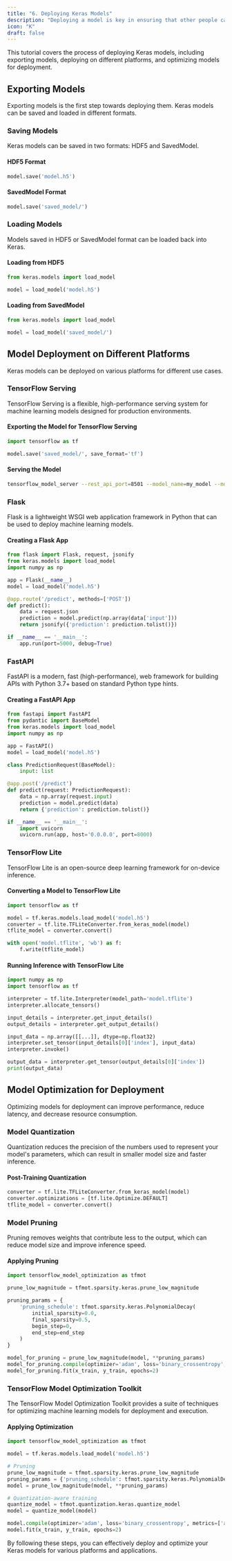 ```yaml
---
title: "6. Deploying Keras Models"
description: "Deploying a model is key in ensuring that other people can use it"
icon: "K"
draft: false
---
```


This tutorial covers the process of deploying Keras models, including exporting models, deploying on different platforms, and optimizing models for deployment.

## Exporting Models

Exporting models is the first step towards deploying them. Keras models can be saved and loaded in different formats.

### Saving Models

Keras models can be saved in two formats: HDF5 and SavedModel.

#### HDF5 Format

```python
model.save('model.h5')
```

#### SavedModel Format

```python
model.save('saved_model/')
```

### Loading Models

Models saved in HDF5 or SavedModel format can be loaded back into Keras.

#### Loading from HDF5

```python
from keras.models import load_model

model = load_model('model.h5')
```

#### Loading from SavedModel

```python
from keras.models import load_model

model = load_model('saved_model/')
```

## Model Deployment on Different Platforms

Keras models can be deployed on various platforms for different use cases.

### TensorFlow Serving

TensorFlow Serving is a flexible, high-performance serving system for machine learning models designed for production environments.

#### Exporting the Model for TensorFlow Serving

```python
import tensorflow as tf

model.save('saved_model/', save_format='tf')
```

#### Serving the Model

```bash
tensorflow_model_server --rest_api_port=8501 --model_name=my_model --model_base_path="/path/to/saved_model/"
```

### Flask

Flask is a lightweight WSGI web application framework in Python that can be used to deploy machine learning models.

#### Creating a Flask App

```python
from flask import Flask, request, jsonify
from keras.models import load_model
import numpy as np

app = Flask(__name__)
model = load_model('model.h5')

@app.route('/predict', methods=['POST'])
def predict():
    data = request.json
    prediction = model.predict(np.array(data['input']))
    return jsonify({'prediction': prediction.tolist()})

if __name__ == '__main__':
    app.run(port=5000, debug=True)
```

### FastAPI

FastAPI is a modern, fast (high-performance), web framework for building APIs with Python 3.7+ based on standard Python type hints.

#### Creating a FastAPI App

```python
from fastapi import FastAPI
from pydantic import BaseModel
from keras.models import load_model
import numpy as np

app = FastAPI()
model = load_model('model.h5')

class PredictionRequest(BaseModel):
    input: list

@app.post('/predict')
def predict(request: PredictionRequest):
    data = np.array(request.input)
    prediction = model.predict(data)
    return {'prediction': prediction.tolist()}

if __name__ == '__main__':
    import uvicorn
    uvicorn.run(app, host='0.0.0.0', port=8000)
```

### TensorFlow Lite

TensorFlow Lite is an open-source deep learning framework for on-device inference.

#### Converting a Model to TensorFlow Lite

```python
import tensorflow as tf

model = tf.keras.models.load_model('model.h5')
converter = tf.lite.TFLiteConverter.from_keras_model(model)
tflite_model = converter.convert()

with open('model.tflite', 'wb') as f:
    f.write(tflite_model)
```

#### Running Inference with TensorFlow Lite

```python
import numpy as np
import tensorflow as tf

interpreter = tf.lite.Interpreter(model_path='model.tflite')
interpreter.allocate_tensors()

input_details = interpreter.get_input_details()
output_details = interpreter.get_output_details()

input_data = np.array([[...]], dtype=np.float32)
interpreter.set_tensor(input_details[0]['index'], input_data)
interpreter.invoke()

output_data = interpreter.get_tensor(output_details[0]['index'])
print(output_data)
```

## Model Optimization for Deployment

Optimizing models for deployment can improve performance, reduce latency, and decrease resource consumption.

### Model Quantization

Quantization reduces the precision of the numbers used to represent your model's parameters, which can result in smaller model size and faster inference.

#### Post-Training Quantization

```python
converter = tf.lite.TFLiteConverter.from_keras_model(model)
converter.optimizations = [tf.lite.Optimize.DEFAULT]
tflite_model = converter.convert()
```

### Model Pruning

Pruning removes weights that contribute less to the output, which can reduce model size and improve inference speed.

#### Applying Pruning

```python
import tensorflow_model_optimization as tfmot

prune_low_magnitude = tfmot.sparsity.keras.prune_low_magnitude

pruning_params = {
    'pruning_schedule': tfmot.sparsity.keras.PolynomialDecay(
        initial_sparsity=0.0,
        final_sparsity=0.5,
        begin_step=0,
        end_step=end_step
    )
}

model_for_pruning = prune_low_magnitude(model, **pruning_params)
model_for_pruning.compile(optimizer='adam', loss='binary_crossentropy', metrics=['accuracy'])
model_for_pruning.fit(x_train, y_train, epochs=2)
```

### TensorFlow Model Optimization Toolkit

The TensorFlow Model Optimization Toolkit provides a suite of techniques for optimizing machine learning models for deployment and execution.

#### Applying Optimization

```python
import tensorflow_model_optimization as tfmot

model = tf.keras.models.load_model('model.h5')

# Pruning
prune_low_magnitude = tfmot.sparsity.keras.prune_low_magnitude
pruning_params = {'pruning_schedule': tfmot.sparsity.keras.PolynomialDecay(initial_sparsity=0.0, final_sparsity=0.5, begin_step=0, end_step=end_step)}
model = prune_low_magnitude(model, **pruning_params)

# Quantization-aware training
quantize_model = tfmot.quantization.keras.quantize_model
model = quantize_model(model)

model.compile(optimizer='adam', loss='binary_crossentropy', metrics=['accuracy'])
model.fit(x_train, y_train, epochs=2)
```

By following these steps, you can effectively deploy and optimize your Keras models for various platforms and applications.

